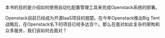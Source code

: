 本书的目的是介绍如何使用自动化配置管理工具来完成Openstack系统的部署。

Openstack目前已经成为开源IaaS项目的翘楚。在今年Openstack推出Big Tent战略后，在Openstack名下的项目已经多达百个。那么在面对如此复杂的架构和众多服务，我们该如何去面对？
